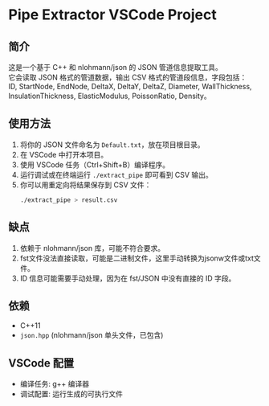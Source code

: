 # Pipe Extractor VSCode Project

## 简介
这是一个基于 C++ 和 nlohmann/json 的 JSON 管道信息提取工具。  
它会读取 JSON 格式的管道数据，输出 CSV 格式的管道段信息，字段包括：  
ID, StartNode, EndNode, DeltaX, DeltaY, DeltaZ, Diameter, WallThickness, InsulationThickness, ElasticModulus, PoissonRatio, Density。

## 使用方法
1. 将你的 JSON 文件命名为 `Default.txt`，放在项目根目录。  
2. 在 VSCode 中打开本项目。  
3. 使用 VSCode 任务（Ctrl+Shift+B）编译程序。  
4. 运行调试或在终端运行 `./extract_pipe` 即可看到 CSV 输出。  
5. 你可以用重定向将结果保存到 CSV 文件：  
   ```bash
   ./extract_pipe > result.csv
   ```

## 缺点
1. 依赖于 nlohmann/json 库，可能不符合要求。
2. fst文件没法直接读取，可能是二进制文件，这里手动转换为jsonw文件或txt文件。
3. ID 信息可能需要手动处理，因为在 fst/JSON 中没有直接的 ID 字段。

## 依赖
- C++11
- `json.hpp` (nlohmann/json 单头文件，已包含)

## VSCode 配置
- 编译任务: g++ 编译器  
- 调试配置: 运行生成的可执行文件  

